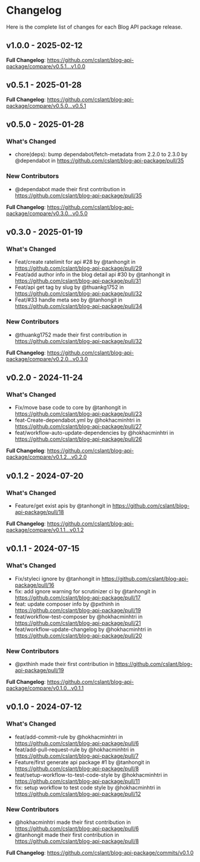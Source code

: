 # Changelog

Here is the complete list of changes for each Blog API package release.

## v1.0.0 - 2025-02-12

**Full Changelog**: https://github.com/cslant/blog-api-package/compare/v0.5.1...v1.0.0

## v0.5.1 - 2025-01-28

**Full Changelog**: https://github.com/cslant/blog-api-package/compare/v0.5.0...v0.5.1

## v0.5.0 - 2025-01-28

### What's Changed

* chore(deps): bump dependabot/fetch-metadata from 2.2.0 to 2.3.0 by @dependabot in https://github.com/cslant/blog-api-package/pull/35

### New Contributors

* @dependabot made their first contribution in https://github.com/cslant/blog-api-package/pull/35

**Full Changelog**: https://github.com/cslant/blog-api-package/compare/v0.3.0...v0.5.0

## v0.3.0 - 2025-01-19

### What's Changed

* Feat/create ratelimit for api #28 by @tanhongit in https://github.com/cslant/blog-api-package/pull/29
* Feat/add author info in the blog detail api #30 by @tanhongit in https://github.com/cslant/blog-api-package/pull/31
* Feat/api get tag by slug by @thuankg1752 in https://github.com/cslant/blog-api-package/pull/32
* Feat/#33 handle meta seo by @tanhongit in https://github.com/cslant/blog-api-package/pull/34

### New Contributors

* @thuankg1752 made their first contribution in https://github.com/cslant/blog-api-package/pull/32

**Full Changelog**: https://github.com/cslant/blog-api-package/compare/v0.2.0...v0.3.0

## v0.2.0 - 2024-11-24

### What's Changed

* Fix/move base code to core by @tanhongit in https://github.com/cslant/blog-api-package/pull/23
* feat-Create-dependabot.yml by @hokhacminhtri in https://github.com/cslant/blog-api-package/pull/27
* feat/workflow-auto-update-dependencies by @hokhacminhtri in https://github.com/cslant/blog-api-package/pull/26

**Full Changelog**: https://github.com/cslant/blog-api-package/compare/v0.1.2...v0.2.0

## v0.1.2 - 2024-07-20

### What's Changed

* Feature/get exist apis by @tanhongit in https://github.com/cslant/blog-api-package/pull/18

**Full Changelog**: https://github.com/cslant/blog-api-package/compare/v0.1.1...v0.1.2

## v0.1.1 - 2024-07-15

### What's Changed

* Fix/styleci ignore by @tanhongit in https://github.com/cslant/blog-api-package/pull/16
* fix: add ignore warning for scrutinizer ci by @tanhongit in https://github.com/cslant/blog-api-package/pull/17
* feat: update composer info by @pxthinh in https://github.com/cslant/blog-api-package/pull/19
* feat/workflow-test-composer by @hokhacminhtri in https://github.com/cslant/blog-api-package/pull/21
* feat/workflow-update-changelog by @hokhacminhtri in https://github.com/cslant/blog-api-package/pull/20

### New Contributors

* @pxthinh made their first contribution in https://github.com/cslant/blog-api-package/pull/19

**Full Changelog**: https://github.com/cslant/blog-api-package/compare/v0.1.0...v0.1.1

## v0.1.0 - 2024-07-12

### What's Changed

* feat/add-commit-rule by @hokhacminhtri in https://github.com/cslant/blog-api-package/pull/6
* feat/add-pull-request-rule by @hokhacminhtri in https://github.com/cslant/blog-api-package/pull/7
* Feature/first generate api package #1 by @tanhongit in https://github.com/cslant/blog-api-package/pull/8
* feat/setup-workflow-to-test-code-style by @hokhacminhtri in https://github.com/cslant/blog-api-package/pull/11
* fix: setup workflow to test code style by @hokhacminhtri in https://github.com/cslant/blog-api-package/pull/12

### New Contributors

* @hokhacminhtri made their first contribution in https://github.com/cslant/blog-api-package/pull/6
* @tanhongit made their first contribution in https://github.com/cslant/blog-api-package/pull/8

**Full Changelog**: https://github.com/cslant/blog-api-package/commits/v0.1.0
